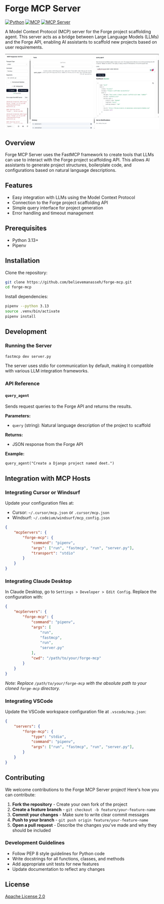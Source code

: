 # Forge MCP Server

[![Python](https://img.shields.io/badge/Python-3.13+-blue.svg)](https://www.python.org/)
[![MCP](https://img.shields.io/badge/MCP-Model%20Context%20Protocol-green.svg)](https://github.com/lmql-lang/mcp)
[![MCP Server](https://img.shields.io/badge/MCP%20Server-FastMCP-orange.svg)](https://github.com/lmql-lang/mcp)

A Model Context Protocol (MCP) server for the Forge project scaffolding agent. This server acts as a bridge between Large Language Models (LLMs) and the Forge API, enabling AI assistants to scaffold new projects based on user requirements.

![MCP Inspector Screenshot](assets/mcp-inspector-screenshot.jpg)

## Overview

Forge MCP Server uses the FastMCP framework to create tools that LLMs can use to interact with the Forge project scaffolding API. This allows AI assistants to generate project structures, boilerplate code, and configurations based on natural language descriptions.

## Features

- Easy integration with LLMs using the Model Context Protocol
- Connection to the Forge project scaffolding API
- Simple query interface for project generation
- Error handling and timeout management

## Prerequisites

- Python 3.13+
- Pipenv

## Installation

Clone the repository:

```bash
git clone https://github.com/believemanasseh/forge-mcp.git
cd forge-mcp
```

Install dependencies:

```bash
pipenv --python 3.13
source .venv/bin/activate
pipenv install
```

## Development

### Running the Server

```bash
fastmcp dev server.py
```

The server uses stdio for communication by default, making it compatible with various LLM integration frameworks.

### API Reference

#### `query_agent`

Sends request queries to the Forge API and returns the results.

**Parameters:**

- `query` (string): Natural language description of the project to scaffold

**Returns:**

- JSON response from the Forge API

**Example:**

```txt
query_agent("Create a Django project named deet.")
```

## Integration with MCP Hosts

### Integrating Cursor or Windsurf

Update your configuration files at:

- Cursor: `~/.cursor/mcp.json` or `.cursor/mcp.json`
- Windsurf: `~/.codeium/windsurf/mcp_config.json`

```json
{
    "mcpServers": {
        "forge-mcp": {
            "command": "pipenv",
            "args": ["run", "fastmcp", "run", "server.py"],
            "transport": "stdio"
        }
    }
}
```

### Integrating Claude Desktop

In Claude Desktop, go to `Settings > Developer > Edit Config`. Replace the configuration with:

```json
{
    "mcpServers": {
        "forge-mcp": {
            "command": "pipenv",
            "args": [
                "run",
                "fastmcp",
                "run",
                "server.py"
            ],
            "cwd": "/path/to/your/forge-mcp"
        }
    }
}
```

*Note: Replace `/path/to/your/forge-mcp` with the absolute path to your cloned `forge-mcp` directory.*

### Integrating VSCode

Update the VSCode workspace configuration file at `.vscode/mcp.json`:

```json
{
    "servers": {
        "forge-mcp": {
            "type": "stdio",
            "command": "pipenv",
            "args": ["run", "fastmcp", "run", "server.py"],
        }
    }
}
```

## Contributing

We welcome contributions to the Forge MCP Server project! Here's how you can contribute:

1. **Fork the repository** - Create your own fork of the project
2. **Create a feature branch** - `git checkout -b feature/your-feature-name`
3. **Commit your changes** - Make sure to write clear commit messages
4. **Push to your branch** - `git push origin feature/your-feature-name`
5. **Open a pull request** - Describe the changes you've made and why they should be included

### Development Guidelines

- Follow PEP 8 style guidelines for Python code
- Write docstrings for all functions, classes, and methods
- Add appropriate unit tests for new features
- Update documentation to reflect any changes

## License

[Apache License 2.0](LICENSE)
